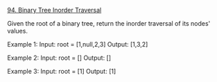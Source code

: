 [94. Binary Tree Inorder Traversal](https://leetcode.com/problems/binary-tree-inorder-traversal/)



Given the root of a binary tree, return the inorder traversal of its nodes' values.

 

Example 1:
Input: root = [1,null,2,3]
Output: [1,3,2]

Example 2:
Input: root = []
Output: []

Example 3:
Input: root = [1]
Output: [1]

